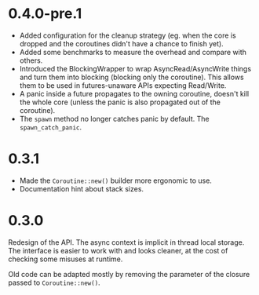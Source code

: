# 0.4.0-pre.1

* Added configuration for the cleanup strategy (eg. when the core is dropped and
  the coroutines didn't have a chance to finish yet).
* Added some benchmarks to measure the overhead and compare with others.
* Introduced the BlockingWrapper to wrap AsyncRead/AsyncWrite things and turn
  them into blocking (blocking only the coroutine). This allows them to be used
  in futures-unaware APIs expecting Read/Write.
* A panic inside a future propagates to the owning coroutine, doesn't kill the
  whole core (unless the panic is also propagated out of the coroutine).
* The `spawn` method no longer catches panic by default. The
  `spawn_catch_panic`.

# 0.3.1

* Made the `Coroutine::new()` builder more ergonomic to use.
* Documentation hint about stack sizes.

# 0.3.0

Redesign of the API. The async context is implicit in thread local storage. The
interface is easier to work with and looks cleaner, at the cost of checking some
misuses at runtime.

Old code can be adapted mostly by removing the parameter of the closure passed
to `Coroutine::new()`.
